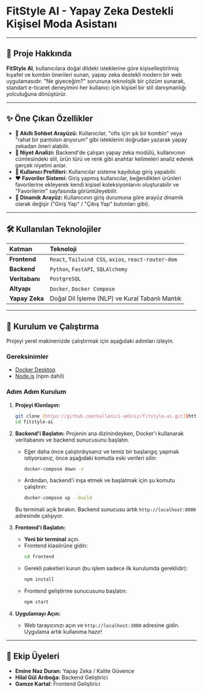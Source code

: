 # FitStyle AI - Yapay Zeka Destekli Kişisel Moda Asistanı

---

## 🎯 Proje Hakkında

**FitStyle AI**, kullanıcılara doğal dildeki isteklerine göre kişiselleştirilmiş kıyafet ve kombin önerileri sunan, yapay zeka destekli modern bir web uygulamasıdır. "Ne giyeceğim?" sorununa teknolojik bir çözüm sunarak, standart e-ticaret deneyimini her kullanıcı için kişisel bir stil danışmanlığı yolculuğuna dönüştürür.

---

## ✨ Öne Çıkan Özellikler

- **🤖 Akıllı Sohbet Arayüzü:** Kullanıcılar, "ofis için şık bir kombin" veya "rahat bir pantolon arıyorum" gibi isteklerini doğrudan yazarak yapay zekadan öneri alabilir.
- **🧠 Niyet Analizi:** Backend'de çalışan yapay zeka modülü, kullanıcının cümlesindeki stil, ürün türü ve renk gibi anahtar kelimeleri analiz ederek gerçek niyetini anlar.
- **👤 Kullanıcı Profilleri:** Kullanıcılar sisteme kaydolup giriş yapabilir.
- **❤️ Favoriler Sistemi:** Giriş yapmış kullanıcılar, beğendikleri ürünleri favorilerine ekleyerek kendi kişisel koleksiyonlarını oluşturabilir ve "Favorilerim" sayfasında görüntüleyebilir.
- **🔗 Dinamik Arayüz:** Kullanıcının giriş durumuna göre arayüz dinamik olarak değişir ("Giriş Yap" / "Çıkış Yap" butonları gibi).

---

## 🛠️ Kullanılan Teknolojiler

| Katman      | Teknoloji                                       |
| :---------- | :---------------------------------------------- |
| **Frontend** | `React`, `Tailwind CSS`, `axios`, `react-router-dom` |
| **Backend** | `Python`, `FastAPI`, `SQLAlchemy`               |
| **Veritabanı**| `PostgreSQL`                                    |
| **Altyapı** | `Docker`, `Docker Compose`                      |
| **Yapay Zeka**| Doğal Dil İşleme (NLP) ve Kural Tabanlı Mantık  |

---

## 🚀 Kurulum ve Çalıştırma

Projeyi yerel makinenizde çalıştırmak için aşağıdaki adımları izleyin.

### Gereksinimler

- [Docker Desktop](https://www.docker.com/products/docker-desktop/)
- [Node.js](https://nodejs.org/en/) (npm dahil)

### Adım Adım Kurulum

1.  **Projeyi Klonlayın:**
    ```bash
    git clone [https://github.com/kullanici-adiniz/fitstyle-ai.git](https://github.com/kullanici-adiniz/fitstyle-ai.git)
    cd fitstyle-ai
    ```

2.  **Backend'i Başlatın:**
    Projenin ana dizinindeyken, Docker'ı kullanarak veritabanını ve backend sunucusunu başlatın.
    - Eğer daha önce çalıştırdıysanız ve temiz bir başlangıç yapmak istiyorsanız, önce aşağıdaki komutla eski verileri silin:
        ```bash
        docker-compose down -v
        ```
    - Ardından, backend'i inşa etmek ve başlatmak için şu komutu çalıştırın:
        ```bash
        docker-compose up --build
        ```
    Bu terminali açık bırakın. Backend sunucusu artık `http://localhost:8000` adresinde çalışıyor.

3.  **Frontend'i Başlatın:**
    - **Yeni bir terminal** açın.
    - Frontend klasörüne gidin:
        ```bash
        cd frontend
        ```
    - Gerekli paketleri kurun (bu işlem sadece ilk kurulumda gereklidir):
        ```bash
        npm install
        ```
    - Frontend geliştirme sunucusunu başlatın:
        ```bash
        npm start
        ```

4.  **Uygulamayı Açın:**
    - Web tarayıcınızı açın ve `http://localhost:3000` adresine gidin. Uygulama artık kullanıma hazır!

---

## 👥 Ekip Üyeleri

- **Emine Naz Duran:** Yapay Zeka / Kalite Güvence
- **Hilal Gül Arıboğa:** Backend Geliştirici
- **Gamze Kartal:** Frontend Geliştirici
